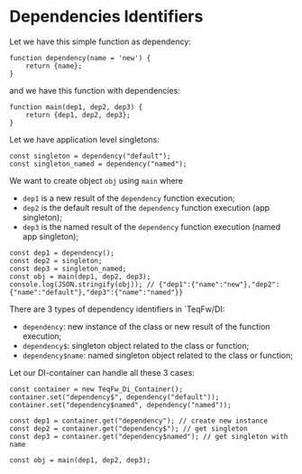 # Dependencies Identifiers

Let we have this simple function as dependency:
```ecmascript 6
function dependency(name = 'new') {
    return {name};
}
````

and we have this function with dependencies:
```ecmascript 6
function main(dep1, dep2, dep3) {
    return {dep1, dep2, dep3};
}
```

Let we have application level singletons:
```ecmascript 6
const singleton = dependency("default");
const singleton_named = dependency("named");
````

We want to create object `obj` using `main` where
* `dep1` is a new result of the `dependency` function execution;
* `dep2` is the default result of the `dependency` function execution (app singleton);
* `dep3` is the named result of the `dependency` function execution (named app singleton);
```ecmascript 6
const dep1 = dependency();
const dep2 = singleton;
const dep3 = singleton_named;
const obj = main(dep1, dep2, dep3);
console.log(JSON.stringify(obj)); // {"dep1":{"name":"new"},"dep2":{"name":"default"},"dep3":{"name":"named"}}
````

There are 3 types of dependency identifiers in `TeqFw/DI:
* `dependency`: new instance of the class or new result of the function execution;
* `dependency$`: singleton object related to the class or function;
* `dependency$name`: named singleton object related to the class or function;


Let our DI-container can handle all these 3 cases:
```ecmascript 6
const container = new TeqFw_Di_Container();
container.set("dependency$", dependency("default"));
container.set("dependency$named", dependency("named"));

const dep1 = container.get("dependency"); // create new instance
const dep2 = container.get("dependency$"); // get singleton
const dep3 = container.get("dependency$named"); // get singleton with name

const obj = main(dep1, dep2, dep3);
````